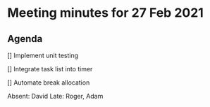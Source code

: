 # Meeting minutes for 27 Feb 2021

## Agenda

[] Implement unit testing

[] Integrate task list into timer

[] Automate break allocation

Absent: David
Late: Roger, Adam
